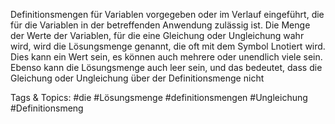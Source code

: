 Definitionsmengen für Variablen vorgegeben oder im Verlauf eingeführt, die für die Variablen in der
betreffenden Anwendung zulässig ist. Die Menge der Werte der Variablen, für die eine Gleichung oder
Ungleichung wahr wird, wird die Lösungsmenge genannt, die oft mit dem Symbol Lnotiert wird. Dies
kann ein Wert sein, es können auch mehrere oder unendlich viele sein. Ebenso kann die Lösungsmenge
auch leer sein, und das bedeutet, dass die Gleichung oder Ungleichung über der Definitionsmenge nicht

   Tags & Topics:
   #die
   #Lösungsmenge
   #definitionsmengen
   #Ungleichung
   #Definitionsmeng